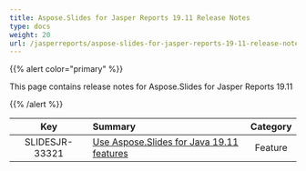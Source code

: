 ```yaml
---
title: Aspose.Slides for Jasper Reports 19.11 Release Notes
type: docs
weight: 20
url: /jasperreports/aspose-slides-for-jasper-reports-19-11-release-notes/
---
```


{{% alert color="primary" %}} 

This page contains release notes for Aspose.Slides for Jasper Reports 19.11

{{% /alert %}} 

|**Key** |**Summary** |**Category** |
| :-: | :- | :-: |
|SLIDESJR-33321|[Use Aspose.Slides for Java 19.11 features](/slides/java/aspose-slides-for-java-19-11-release-notes/)|Feature|

